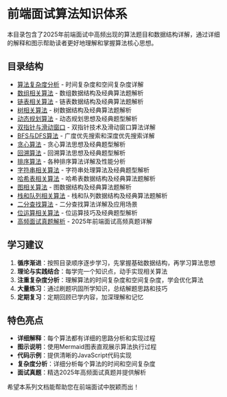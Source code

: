 # 前端面试算法知识体系

本目录包含了2025年前端面试中高频出现的算法题目和数据结构详解，通过详细的解释和图示帮助读者更好地理解和掌握算法核心思想。

## 目录结构

- [算法复杂度分析](./算法复杂度分析.md) - 时间复杂度和空间复杂度详解
- [数组相关算法](./数组相关算法.md) - 数组数据结构及经典算法题解析
- [链表相关算法](./链表相关算法.md) - 链表数据结构及经典算法题解析
- [树相关算法](./树相关算法.md) - 树数据结构及经典算法题解析
- [动态规划算法](./动态规划算法.md) - 动态规划思想及经典题型解析
- [双指针与滑动窗口](./双指针与滑动窗口.md) - 双指针技术及滑动窗口算法详解
- [BFS与DFS算法](./BFS与DFS算法.md) - 广度优先搜索和深度优先搜索详解
- [贪心算法](./贪心算法.md) - 贪心算法思想及经典题型解析
- [回溯算法](./回溯算法.md) - 回溯算法思想及经典题型解析
- [排序算法](./排序算法.md) - 各种排序算法详解及性能分析
- [字符串相关算法](./字符串相关算法.md) - 字符串处理算法及经典题型解析
- [哈希表相关算法](./哈希表相关算法.md) - 哈希表数据结构及经典算法题解析
- [图相关算法](./图相关算法.md) - 图数据结构及经典算法题解析
- [栈和队列相关算法](./栈和队列相关算法.md) - 栈和队列数据结构及经典算法题解析
- [二分查找算法](./二分查找算法.md) - 二分查找算法详解及应用场景
- [位运算相关算法](./位运算相关算法.md) - 位运算技巧及经典题型解析
- [高频面试真题解析](./高频面试真题解析.md) - 2025年前端面试高频真题详解

## 学习建议

1. **循序渐进**：按照目录顺序逐步学习，先掌握基础数据结构，再学习算法思想
2. **理论与实践结合**：每学完一个知识点，动手实现相关算法
3. **注重复杂度分析**：理解算法的时间复杂度和空间复杂度，学会优化算法
4. **大量练习**：通过刷题巩固所学知识，总结解题思路和技巧
5. **定期复习**：定期回顾已学内容，加深理解和记忆

## 特色亮点

- **详细解释**：每个算法都有详细的思路分析和实现过程
- **图示说明**：使用Mermaid图表直观展示算法执行过程
- **代码示例**：提供清晰的JavaScript代码实现
- **复杂度分析**：详细分析每个算法的时间和空间复杂度
- **面试真题**：精选2025年高频面试真题并提供解析

希望本系列文档能帮助您在前端面试中脱颖而出！